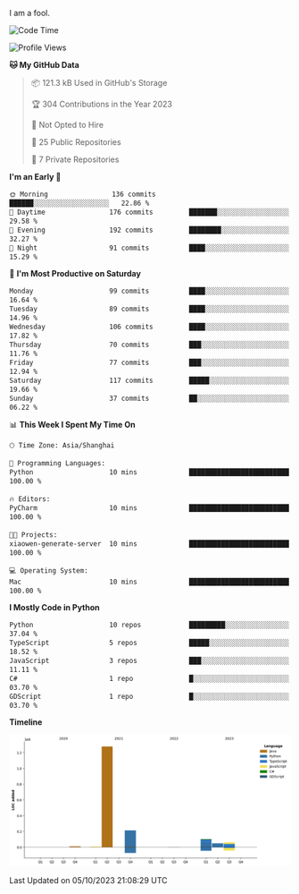 I am a fool.

<!--START_SECTION:waka-->
![Code Time](http://img.shields.io/badge/Code%20Time-746%20hrs-blue)

![Profile Views](http://img.shields.io/badge/Profile%20Views-0-blue)

**🐱 My GitHub Data** 

> 📦 121.3 kB Used in GitHub's Storage 
 > 
> 🏆 304 Contributions in the Year 2023
 > 
> 🚫 Not Opted to Hire
 > 
> 📜 25 Public Repositories 
 > 
> 🔑 7 Private Repositories 
 > 
**I'm an Early 🐤** 

```text
🌞 Morning                136 commits         ██████░░░░░░░░░░░░░░░░░░░   22.86 % 
🌆 Daytime                176 commits         ███████░░░░░░░░░░░░░░░░░░   29.58 % 
🌃 Evening                192 commits         ████████░░░░░░░░░░░░░░░░░   32.27 % 
🌙 Night                  91 commits          ████░░░░░░░░░░░░░░░░░░░░░   15.29 % 
```
📅 **I'm Most Productive on Saturday** 

```text
Monday                   99 commits          ████░░░░░░░░░░░░░░░░░░░░░   16.64 % 
Tuesday                  89 commits          ████░░░░░░░░░░░░░░░░░░░░░   14.96 % 
Wednesday                106 commits         ████░░░░░░░░░░░░░░░░░░░░░   17.82 % 
Thursday                 70 commits          ███░░░░░░░░░░░░░░░░░░░░░░   11.76 % 
Friday                   77 commits          ███░░░░░░░░░░░░░░░░░░░░░░   12.94 % 
Saturday                 117 commits         █████░░░░░░░░░░░░░░░░░░░░   19.66 % 
Sunday                   37 commits          ██░░░░░░░░░░░░░░░░░░░░░░░   06.22 % 
```


📊 **This Week I Spent My Time On** 

```text
🕑︎ Time Zone: Asia/Shanghai

💬 Programming Languages: 
Python                   10 mins             █████████████████████████   100.00 % 

🔥 Editors: 
PyCharm                  10 mins             █████████████████████████   100.00 % 

🐱‍💻 Projects: 
xiaowen-generate-server  10 mins             █████████████████████████   100.00 % 

💻 Operating System: 
Mac                      10 mins             █████████████████████████   100.00 % 
```

**I Mostly Code in Python** 

```text
Python                   10 repos            █████████░░░░░░░░░░░░░░░░   37.04 % 
TypeScript               5 repos             █████░░░░░░░░░░░░░░░░░░░░   18.52 % 
JavaScript               3 repos             ███░░░░░░░░░░░░░░░░░░░░░░   11.11 % 
C#                       1 repo              █░░░░░░░░░░░░░░░░░░░░░░░░   03.70 % 
GDScript                 1 repo              █░░░░░░░░░░░░░░░░░░░░░░░░   03.70 % 
```



**Timeline**

![Lines of Code chart](https://raw.githubusercontent.com/VeejaLiu/VeejaLiu/master/assets/bar_graph.png)


 Last Updated on 05/10/2023 21:08:29 UTC
<!--END_SECTION:waka-->
